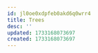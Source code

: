 ```yaml
---
id: jl0oe0xdpfeb0akd6q0wrr4
title: Trees
desc: ''
updated: 1733168073697
created: 1733168073697
---
```

